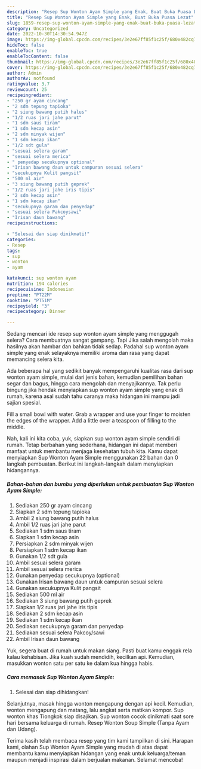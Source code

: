 ```yaml
---
description: "Resep Sup Wonton Ayam Simple yang Enak, Buat Buka Puasa Lezat"
title: "Resep Sup Wonton Ayam Simple yang Enak, Buat Buka Puasa Lezat"
slug: 1859-resep-sup-wonton-ayam-simple-yang-enak-buat-buka-puasa-lezat
category: Uncategorized
date: 2022-10-30T14:30:54.947Z
image: https://img-global.cpcdn.com/recipes/3e2e67ff85f1c25f/680x482cq70/sup-wonton-ayam-simple-foto-resep-utama.jpg
hideToc: false
enableToc: true
enableTocContent: false
thumbnail: https://img-global.cpcdn.com/recipes/3e2e67ff85f1c25f/680x482cq70/sup-wonton-ayam-simple-foto-resep-utama.jpg
cover: https://img-global.cpcdn.com/recipes/3e2e67ff85f1c25f/680x482cq70/sup-wonton-ayam-simple-foto-resep-utama.jpg
author: Admin
authorAv: notfound
ratingvalue: 3.7
reviewcount: 25
recipeingredient:
- "250 gr ayam cincang"
- "2 sdm tepung tapioka"
- "2 siung bawang putih halus"
- "1/2 ruas jari jahe parut"
- "1 sdm saus tiram"
- "1 sdm kecap asin"
- "2 sdm minyak wijen"
- "1 sdm kecap ikan"
- "1/2 sdt gula"
- "sesuai selera garam"
- "sesuai selera merica"
- " penyedap secukupnya optional"
- "Irisan bawang daun untuk campuran sesuai selera"
- "secukupnya Kulit pangsit"
- "500 ml air"
- "3 siung bawang putih geprek"
- "1/2 ruas jari jahe iris tipis"
- "2 sdm kecap asin"
- "1 sdm kecap ikan"
- "secukupnya garam dan penyedap"
- "sesuai selera Pakcoysawi"
- "Irisan daun bawang"
recipeinstructions:

- "Selesai dan siap dinikmati!"
categories:
- Resep
tags:
- sup
- wonton
- ayam

katakunci: sup wonton ayam 
nutrition: 194 calories
recipecuisine: Indonesian
preptime: "PT22M"
cooktime: "PT51M"
recipeyield: "3"
recipecategory: Dinner

---
```



Sedang mencari ide resep sup wonton ayam simple yang menggugah selera? Cara membuatnya sangat gampang. Tapi Jika salah mengolah maka hasilnya akan hambar dan bahkan tidak sedap. Padahal sup wonton ayam simple yang enak selayaknya memiliki aroma dan rasa yang dapat memancing selera kita.


Ada beberapa hal yang sedikit banyak mempengaruhi kualitas rasa dari sup wonton ayam simple, mulai dari jenis bahan, kemudian pemilihan bahan segar dan bagus, hingga cara mengolah dan menyajikannya. Tak perlu bingung jika hendak menyiapkan sup wonton ayam simple yang enak di rumah, karena asal sudah tahu caranya maka hidangan ini mampu jadi sajian spesial.

Fill a small bowl with water. Grab a wrapper and use your finger to moisten the edges of the wrapper. Add a little over a teaspoon of filling to the middle.


Nah, kali ini kita coba, yuk, siapkan sup wonton ayam simple sendiri di rumah. Tetap berbahan yang sederhana, hidangan ini dapat memberi manfaat untuk membantu menjaga kesehatan tubuh kita. Kamu dapat menyiapkan Sup Wonton Ayam Simple menggunakan 22 bahan dan 0 langkah pembuatan. Berikut ini langkah-langkah dalam menyiapkan hidangannya.

<!--inarticleads1-->

##### Bahan-bahan dan bumbu yang diperlukan untuk pembuatan Sup Wonton Ayam Simple:

1. Sediakan 250 gr ayam cincang
1. Siapkan 2 sdm tepung tapioka
1. Ambil 2 siung bawang putih halus
1. Ambil 1/2 ruas jari jahe parut
1. Sediakan 1 sdm saus tiram
1. Siapkan 1 sdm kecap asin
1. Persiapkan 2 sdm minyak wijen
1. Persiapkan 1 sdm kecap ikan
1. Gunakan 1/2 sdt gula
1. Ambil sesuai selera garam
1. Ambil sesuai selera merica
1. Gunakan  penyedap secukupnya (optional)
1. Gunakan Irisan bawang daun untuk campuran sesuai selera
1. Gunakan secukupnya Kulit pangsit
1. Sediakan 500 ml air
1. Sediakan 3 siung bawang putih geprek
1. Siapkan 1/2 ruas jari jahe iris tipis
1. Sediakan 2 sdm kecap asin
1. Sediakan 1 sdm kecap ikan
1. Sediakan secukupnya garam dan penyedap
1. Sediakan sesuai selera Pakcoy/sawi
1. Ambil Irisan daun bawang


Yuk, segera buat di rumah untuk makan siang. Pasti buat kamu enggak rela kalau kehabisan. Jika kuah sudah mendidih, kecilkan api. Kemudian, masukkan wonton satu per satu ke dalam kua hingga habis. 

<!--inarticleads2-->

##### Cara memasak Sup Wonton Ayam Simple:


1. Selesai dan siap dihidangkan!

Selanjutnya, masak hingga wonton mengapung dengan api kecil. Kemudian, wonton mengapung dan matang, lalu angkat serta matikan kompor. Sup wonton khas Tiongkok siap disajikan. Sup wonton cocok dinikmati saat sore hari bersama keluarga di rumah. Resep Wonton Soup Simple (Tanpa Ayam dan Udang). 

Terima kasih telah membaca resep yang tim kami tampilkan di sini. Harapan kami, olahan Sup Wonton Ayam Simple yang mudah di atas dapat membantu kamu menyiapkan hidangan yang enak untuk keluarga/teman maupun menjadi inspirasi dalam berjualan makanan. Selamat mencoba!
